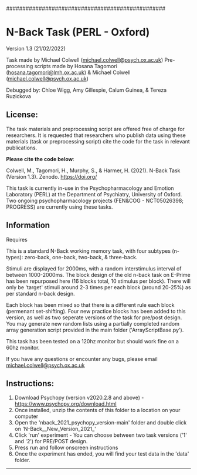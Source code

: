 #################################################

# N-Back Task (PERL - Oxford)
Version 1.3 (21/02/2022)

Task made by Michael Colwell (michael.colwell@psych.ox.ac.uk)
Pre-processing scripts made by Hosana Tagomori (hosana.tagomori@lmh.ox.ac.uk) & Michael Colwell (michael.colwell@psych.ox.ac.uk)

Debugged by: Chloe Wigg, Amy Gillespie, Calum Guinea, & Tereza Ruzickova

## License: 
The task materials and preprocessing script are offered free of charge for researchers. 
It is requested that researchers who publish data using these materials (task or preprocessing script) cite the code for the task in relevant publications.

**Please cite the code below**:

Colwell, M., Tagomori, H., Murphy, S., & Harmer, H. (2021). N-Back Task (Version 1.3). Zenodo. https://doi.org/

This task is currently in-use in the Psychopharmacology and Emotion Laboratory (PERL) at the Department of Psychiatry, University of Oxford. Two ongoing psychopharmacology projects (FEN&COG - NCT05026398; PROGRESS) are currently using these tasks.

## Information
Requires 

This is a standard N-Back working memory task, with four subtypes (n-types):  zero-back, one-back, two-back, & three-back. 

Stimuli are displayed for 2000ms, with a random interstimulus interval of between 1000-2000ms. The block design of the old n-back task on E-Prime has been repurposed here (16 blocks total, 10 stimulus per block). 
There will only  be 'target' stimuli around 2-3 times per each block (around 20-25%) as per standard n-back design.

Each block has been mixed so that there is a different rule each block (permenant set-shifting). Four new practice blocks has been added to this version, as well as two seperate versions of the task for pre/post design. 
You may generate new random lists using a partially completed random array generation script provided in the main folder ('ArrayScriptBase.py').

This task has been tested on a 120hz monitor but should work fine on a 60hz monitor.

If you have any questions or encounter any bugs, please email michael.colwell@psych.ox.ac.uk

## Instructions:

1. Download Psychopy (version v2020.2.8 and above) - https://www.psychopy.org/download.html
2. Once installed, unzip the contents of this folder to a location on your computer
3. Open the 'nback_2021_psychopy_version-main' folder and double click on 'N-Back__New_Version_2021_'
5. Click 'run' experiment - You can choose between two task versions ('1' and '2') for PRE/POST design.
6. Press run and follow onscreen instructions
7. Once the experiment has ended, you will find your test data in the 'data' folder.

--------